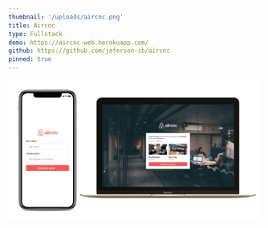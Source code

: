 ```yaml
---
thumbnail: '/uploads/aircnc.png'
title: Aircnc
type: Fullstack
demo: https://aircnc-web.herokuapp.com/
github: https://github.com/jeferson-sb/aircnc
pinned: true
---
```


![](/uploads/aircnc.png)
